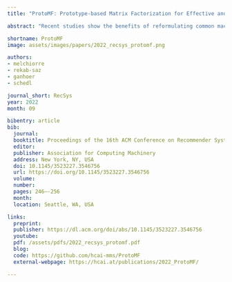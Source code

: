 ```yaml
---
title: "ProtoMF: Prototype-based Matrix Factorization for Effective and Explainable Recommendations"

abstract: "Recent studies show the benefits of reformulating common machine learning models through the concept of prototypes -- representatives of the underlying data, used to calculate the prediction score as a linear combination of similarities of a data point to prototypes. Such prototype-based formulation of a model, in addition to preserving (sometimes enhancing) the performance, enables explainability of the model's decisions, as the prediction can be linearly broken down into the contributions of distinct definable prototypes. Following this direction, we extend the idea of prototypes to the recommender system domain by introducing ProtoMF, a novel collaborative filtering algorithm. ProtoMF learns sets of user/item prototypes that represent the general consumption characteristics of users/items in the underlying dataset. Using these prototypes, ProtoMF then represents users and items as vectors of similarities to the corresponding prototypes. These user/item representations are ultimately leveraged to make recommendations that are both effective in terms of accuracy metrics, and explainable through the interpretation of prototypes' contributions to the affinity scores. We conduct experiments on three datasets to assess both the effectiveness and the explainability of ProtoMF. Addressing the former, we show that ProtoMF exhibits higher Hit~Ratio and NDCG compared to other relevant collaborative filtering approaches. As for the latter, we qualitatively show how ProtoMF can provide explainable recommendations and how its explanation capabilities can expose the existence of statistical biases in the learned representations, which we exemplify for the case of gender bias."

shortname: ProtoMF
image: assets/images/papers/2022_recsys_protomf.png

authors:
- melchiorre
- rekab-saz
- ganhoer
- schedl

journal_short: RecSys
year: 2022
month: 09

bibentry: article
bib:
  journal:
  booktitle: Proceedings of the 16th ACM Conference on Recommender Systems (RecSys)
  editor: 
  publisher: Association for Computing Machinery
  address: New York, NY, USA
  doi: 10.1145/3523227.3546756
  url: https://doi.org/10.1145/3523227.3546756
  volume: 
  number: 
  pages: 246–-256
  month: 
  location: Seattle, WA, USA

links:
  preprint:
  publisher: https://dl.acm.org/doi/abs/10.1145/3523227.3546756
  youtube: 
  pdf: /assets/pdfs/2022_recsys_protomf.pdf
  blog: 
  code: https://github.com/hcai-mms/ProtoMF
  external-webpage: https://hcai.at/publications/2022_ProtoMF/

---
```


